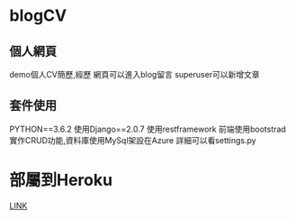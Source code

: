 # blogCV
## 個人網頁
demo個人CV簡歷,經歷
網頁可以進入blog留言
superuser可以新增文章
## 套件使用
PYTHON==3.6.2
使用Django==2.0.7
使用restframework
前端使用bootstrad
實作CRUD功能,資料庫使用MySql架設在Azure 詳細可以看settings.py


# 部屬到Heroku
[LINK](https://ancient-atoll-67675.herokuapp.com/blog/)
